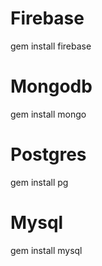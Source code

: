 # Firebase
gem install firebase

# Mongodb
gem install mongo

# Postgres
gem install pg

# Mysql
gem install mysql
